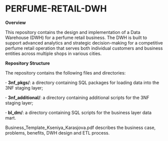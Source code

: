 # PERFUME-RETAIL-DWH

**Overview**

This repository contains the design and implementation of a Data Warehouse (DWH) for a perfume retail business. The DWH is built to support advanced analytics and strategic decision-making for a competitive perfume retail operation that serves both individual customers and business entities across multiple shops in various cities.

**Repository Structure**

The repository contains the following files and directories:

**·** **3nf_pkgs/**: a directory containing SQL packages for loading data into the 3NF staging layer;

**·** **3nf_additional/**: a directory containing additional scripts for the 3NF staging layer;

**·** **bl_dm/**: a directory containing SQL scripts for the business layer data mart.

Business_Template_Kseniya_Karasjova.pdf describes the business case, problems, benefits, DWH design and ETL process.
